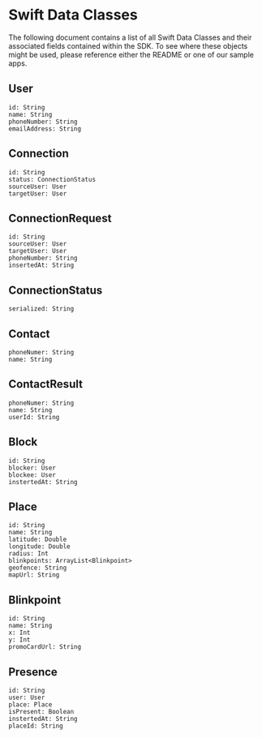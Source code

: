 # Swift Data Classes

The following document contains a list of all Swift Data Classes and their associated fields contained within the SDK. To see where these objects might be used, please reference either the README or one of our sample apps.


## User
    
    id: String
    name: String
    phoneNumber: String
    emailAddress: String

## Connection

    id: String
    status: ConnectionStatus
    sourceUser: User
    targetUser: User

## ConnectionRequest

    id: String
    sourceUser: User
    targetUser: User
    phoneNumber: String
    insertedAt: String

## ConnectionStatus

    serialized: String

## Contact

    phoneNumer: String
    name: String

## ContactResult

    phoneNumer: String
    name: String
    userId: String

## Block

    id: String
    blocker: User
    blockee: User
    instertedAt: String

## Place

    id: String
    name: String
    latitude: Double
    longitude: Double
    radius: Int
    blinkpoints: ArrayList<Blinkpoint>
    geofence: String
    mapUrl: String

## Blinkpoint

    id: String
    name: String
    x: Int
    y: Int
    promoCardUrl: String

## Presence

    id: String
    user: User
    place: Place
    isPresent: Boolean
    instertedAt: String
    placeId: String